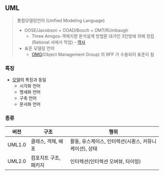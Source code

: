 ## UML

> 통합모델링언어 (Unified Modeling Language)  
> - OOSE/Jacobson + OOAD/Booch + OMT/RUmbaugh
>   - Three Amigos-객체지향 분석설계 방법론 대가인 3인방에 의해 정립 (Rational 사에서 작업) - [역사](https://ko.wikipedia.org/wiki/%ED%86%B5%ED%95%A9_%EB%AA%A8%EB%8D%B8%EB%A7%81_%EC%96%B8%EC%96%B4#%EC%97%AD%EC%82%AC)  
> - 표준 모델링 언어
>   - [OMG](https://www.omg.org/index.htm)(Object Management Group) 의 RFP 가 수용되어 표준이 됨  
> 
> 

### 특징

- [모델](https://github.com/on-Sync/Memo/blob/main/UML/1.%20%EB%AA%A8%EB%8D%B8%EB%A7%81%EC%96%B8%EC%96%B4%EC%9D%98%20%ED%95%84%EC%9A%94%EC%84%B1.md#2-%EB%AA%A8%EB%8D%B8)의 특징과 동일
  - 시각화 언어
  - 명세화 언어
  - 구축 언어
  - 문서화 언어

### 종류

|버전|구조|행위|
|-|-|-|
|UML1.0|클래스, 객체, 배포|활동, 유스케이스, 인터렉션(시퀀스, 커뮤니케이션), 상태|
|UML2.0|컴포지트 구조, 패키지|인터렉션(인터렉션 오버뷰, 타이밍)|

